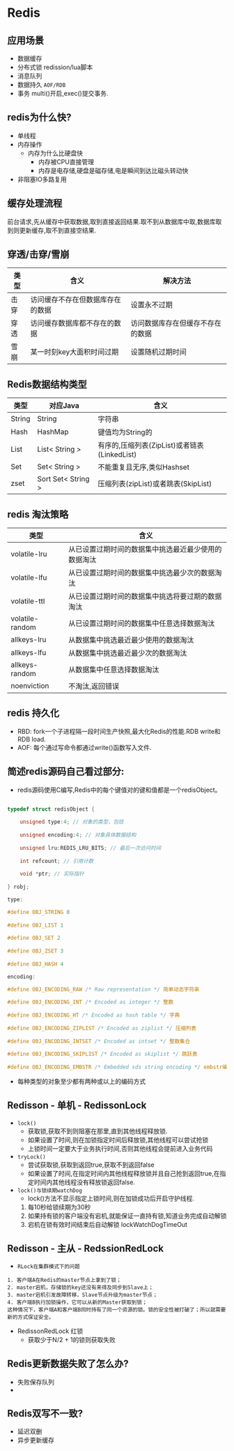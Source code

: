 # Redis

## 应用场景
 - 数据缓存
 - 分布式锁 redission/lua脚本
 - 消息队列 
 - 数据持久 `AOF/RDB`
 - 事务 multi()开启,exec()提交事务.

## redis为什么快?
- 单线程
- 内存操作
  - 内存为什么比硬盘快
    - 内存被CPU直接管理
    - 内存是电存储,硬盘是磁存储,电是瞬间到达比磁头转动快
- 非阻塞IO多路复用
## 缓存处理流程
前台请求,先从缓存中获取数据,取到直接返回结果.取不到从数据库中取,数据库取到则更新缓存,取不到直接空结果.

## 穿透/击穿/雪崩
| 类型 | 含义 | 解决方法|
| ---- | ---- | ---- |
| 击穿 | 访问缓存不存在但数据库存在的数据 | 设置永不过期
| 穿透 | 访问缓存数据库都不存在的数据 | 访问数据库存在但缓存不存在的数据 | 设置校验或者缓存写入key为null,设置一个短时间例如30秒,防止用户暴力攻击/布隆过滤器
| 雪崩 | 某一时刻key大面积时间过期 | 设置随机过期时间

## Redis数据结构类型
| 类型 | 对应Java | 含义 |
| ---- | ---- | ---- | 
| String  | String | 字符串| 
| Hash  | HashMap | 键值均为String的
| List | List< String > | 有序的,压缩列表(ZipList)或者链表(LinkedList)|
| Set  | Set< String > | 不能重复且无序,类似Hashset |
| zset  | Sort Set< String > |压缩列表(zipList)或者跳表(SkipList) |

## redis 淘汰策略
| 类型             | 含义                         | 
|----------------|----------------------------|
| volatile-lru   | 从已设置过期时间的数据集中挑选最近最少使用的数据淘汰 |
| volatile-lfu   | 从已设置过期时间的数据集中挑选最少次的数据淘汰    |
| volatile-ttl   | 从已设置过期时间的数据集中挑选将要过期的数据淘汰   |
| volatile-random | 从已设置过期时间的数据集中任意选择数据淘汰      | 
| allkeys-lru    | 从数据集中挑选最近最少使用的数据淘汰         | 
| allkeys-lfu    | 从数据集中挑选最近最少次的数据淘汰          | 
| allkeys-random | 从数据集中任意选择数据淘汰              | 
| noenviction    | 不淘汰,返回错误                   | 

## redis 持久化
- RBD: fork一个子进程隔一段时间生产快照,最大化Redis的性能.RDB write和RDB load.
- AOF: 每个通过写命令都通过write()函数写入文件.

## 简述redis源码自己看过部分:
 - redis源码使用C编写,Redis中的每个键值对的键和值都是一个redisObject。
```C

typedef struct redisObject {
 
    unsigned type:4; // 对象的类型，包括 
 
    unsigned encoding:4; // 对象具体数据结构
 
    unsigned lru:REDIS_LRU_BITS; // 最后一次访问时间
 
    int refcount; // 引用计数
 
    void *ptr; // 实际指针
 
} robj;

type:

#define OBJ_STRING 0
 
#define OBJ_LIST 1
 
#define OBJ_SET 2
 
#define OBJ_ZSET 3
 
#define OBJ_HASH 4

encoding:

#define OBJ_ENCODING_RAW /* Raw representation */ 简单动态字符串
 
#define OBJ_ENCODING_INT /* Encoded as integer */ 整数
 
#define OBJ_ENCODING_HT /* Encoded as hash table */ 字典
 
#define OBJ_ENCODING_ZIPLIST /* Encoded as ziplist */ 压缩列表
 
#define OBJ_ENCODING_INTSET /* Encoded as intset */ 整数集合
 
#define OBJ_ENCODING_SKIPLIST /* Encoded as skiplist */ 跳跃表
 
#define OBJ_ENCODING_EMBSTR /* Embedded sds string encoding */ embstr编码的简单动态字符串
```
- 每种类型的对象至少都有两种或以上的编码方式


## Redisson - 单机 - RedissonLock
 - `lock()`
   - 获取锁,获取不到则阻塞在那里,直到其他线程释放锁.
   - 如果设置了时间,则在加锁指定时间后释放锁,其他线程可以尝试抢锁
   - 上锁时间一定要大于业务执行时间,否则其他线程会提前进入业务代码
 - `tryLock()`
   - 尝试获取锁,获取到返回true,获取不到返回false
   - 如果设置了时间,在指定时间内其他线程释放锁并且自己抢到返回true,在指定时间内其他线程没有释放锁返回false.
 - `lock()与锁续期watchDog`
   - lock()方法不显示指定上锁时间,则在加锁成功后开启守护线程.
    1. 每10秒给锁续期为30秒
    2. 如果持有锁的客户端没有宕机,就能保证一直持有锁,知道业务完成自动解锁
    3. 宕机在锁有效时间结束后自动解锁 lockWatchDogTimeOut     
  
## Redisson - 主从 - RedssionRedLock
 - `RLock在集群模式下的问题`
```text
1. 客户端A在Redis的master节点上拿到了锁；
2. master宕机，存储锁的key还没有来得及同步到Slave上；
3. master宕机引发故障转移，Slave节点升级为master节点；
4. 客户端B执行加锁操作，它可以从新的Master获取到锁；
这种情况下，客户端A和客户端B同时持有了同一个资源的锁。锁的安全性被打破了；所以就需要新的方式保证安全。
```
- RedissonRedLock 红锁
  - 获取少于N/2 + 1的锁则获取失败

## Redis更新数据失败了怎么办?
- 失败保存队列
- 
## Redis双写不一致?
- 延迟双删
- 异步更新缓存

